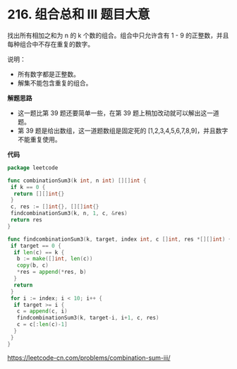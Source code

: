 # 216. 组合总和 III **题目大意** 

找出所有相加之和为 n 的 k 个数的组合。组合中只允许含有 1 - 9 的正整数，并且每种组合中不存在重复的数字。

说明：

- 所有数字都是正整数。
- 解集不能包含重复的组合。

**解题思路**  

- 这一题比第 39 题还要简单一些，在第 39 题上稍加改动就可以解出这一道题。
- 第 39 题是给出数组，这一道题数组是固定死的 [1,2,3,4,5,6,7,8,9]，并且数字不能重复使用。

**代码**  

```go
package leetcode

func combinationSum3(k int, n int) [][]int {
 if k == 0 {
  return [][]int{}
 }
 c, res := []int{}, [][]int{}
 findcombinationSum3(k, n, 1, c, &res)
 return res
}

func findcombinationSum3(k, target, index int, c []int, res *[][]int) {
 if target == 0 {
  if len(c) == k {
   b := make([]int, len(c))
   copy(b, c)
   *res = append(*res, b)
  }
  return
 }
 for i := index; i < 10; i++ {
  if target >= i {
   c = append(c, i)
   findcombinationSum3(k, target-i, i+1, c, res)
   c = c[:len(c)-1]
  }
 }
}
```

https://leetcode-cn.com/problems/combination-sum-iii/
